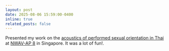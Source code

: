 ```yaml
---
layout: post
date: 2025-08-06 15:59:00-0400
inline: true
related_posts: false
---
```


Presented my work on the [acoustics of performed sexual orientation in Thai](/presentations/#liang2025nwavap) at [NWAV-AP 8](https://www.ntu.edu.sg/nie/new-ways-of-analysing-variation-asia-pacific-8-singapore) in Singapore. It was a lot of fun!.